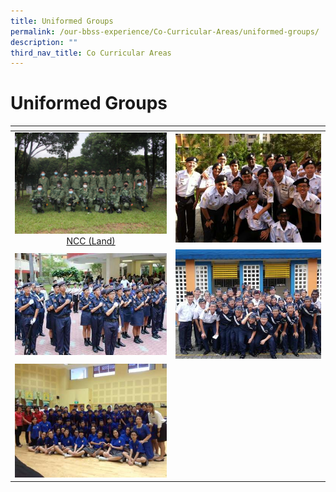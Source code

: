```yaml
---
title: Uniformed Groups
permalink: /our-bbss-experience/Co-Curricular-Areas/uniformed-groups/
description: ""
third_nav_title: Co Curricular Areas
---
```

# Uniformed Groups
<table>
<thead>
  <tr>
    <th style="width: 305px"></th>
    <th style="width: 305px"></th>
  </tr>
</thead>
<tbody>
  <tr>
    <td style="text-align: center;"><img src="/images/Our%20BBSS%20Experience/Cca/IMG_1654.jpg"><a target="" href="">NCC (Land)</a></td>
    <td style="text-align: center;"><a href="" target = "_blank"> <img src="/images/Our%20BBSS%20Experience/Cca/ncc_sea.jpg"></a><a href="" target = "_blank"></a></td>
  </tr>
  <tr>
    <td style="text-align: center;"><img src="/images/Our%20BBSS%20Experience/Cca/773634_478874892170923_580015190.jpg"></td>
    <td style="text-align: center;"><img src="/images/Our%20BBSS%20Experience/Cca/Drill%20Competition.jpg"></td>
  </tr>
  <tr>
    <td style="text-align: center;"><img src="/images/Our%20BBSS%20Experience/Cca/AwardCeremony.jpg"></td>
    <td style="text-align: center;"></td>
  </tr>
</tbody>
</table>
